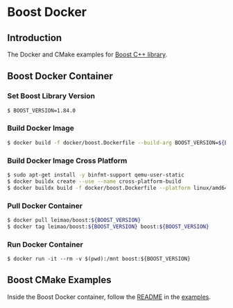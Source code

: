# Boost Docker

## Introduction

The Docker and CMake examples for [Boost C++ library](https://www.boost.org/).

## Boost Docker Container

### Set Boost Library Version

```bash
$ BOOST_VERSION=1.84.0
```

### Build Docker Image

```bash
$ docker build -f docker/boost.Dockerfile --build-arg BOOST_VERSION=${BOOST_VERSION} --tag=boost:${BOOST_VERSION} .
```

### Build Docker Image Cross Platform

```bash
$ sudo apt-get install -y binfmt-support qemu-user-static
$ docker buildx create --use --name cross-platform-build
$ docker buildx build -f docker/boost.Dockerfile --platform linux/amd64,linux/arm64 -t leimao/boost:${BOOST_VERSION} --push .
```

### Pull Docker Container

```bash
$ docker pull leimao/boost:${BOOST_VERSION}
$ docker tag leimao/boost:${BOOST_VERSION} boost:${BOOST_VERSION}
```

### Run Docker Container

```bas
$ docker run -it --rm -v $(pwd):/mnt boost:${BOOST_VERSION}
```

## Boost CMake Examples

Inside the Boost Docker container, follow the [README](/examples/README.md) in the [examples](/examples/).
